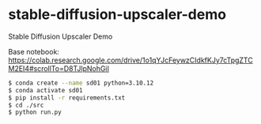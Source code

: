 # stable-diffusion-upscaler-demo
Stable Diffusion Upscaler Demo

Base notebook: https://colab.research.google.com/drive/1o1qYJcFeywzCIdkfKJy7cTpgZTCM2EI4#scrollTo=D8TJlpNohGiI

```bash
$ conda create --name sd01 python=3.10.12
$ conda activate sd01
$ pip install -r requirements.txt
$ cd ./src
$ python run.py
```
